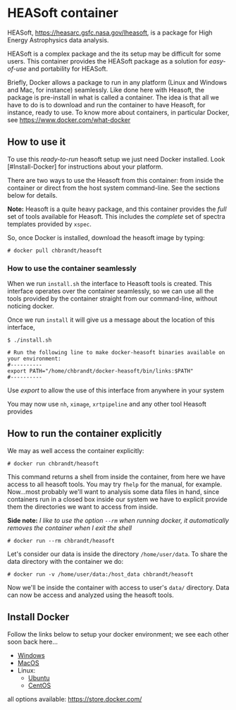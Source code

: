 # HEASoft container

HEASoft, https://heasarc.gsfc.nasa.gov/lheasoft, is a package for High Energy Astrophysics data analysis.

HEASoft is a complex package and the its setup may be difficult for some users.
This container provides the HEASoft package as a solution for *easy-of-use* and portability for HEASoft.

Briefly, Docker allows a package to run in any platform (Linux and Windows and Mac, for instance) seamlessly.
Like done here with Heasoft, the package is pre-install in what is called a container.
The idea is that all we have to do is to download and run the container to have Heasoft, for instance,
ready to use.
To know more about containers, in particular Docker, see https://www.docker.com/what-docker


## How to use it

To use this *ready-to-run* heasoft setup we just need Docker installed.
Look [#Install-Docker] for instructions about your platform.

There are two ways to use the Heasoft from this container: from inside the container or 
direct from the host system command-line. See the sections below for details.

**Note:** Heasoft is a quite heavy package, and this container provides the *full* set of tools
available for Heasoft. This includes the *complete* set of spectra templates provided by `xspec`.

So, once Docker is installed, download the heasoft image by typing:
```
# docker pull chbrandt/heasoft
```

### How to use the container seamlessly

When we run `install.sh` the interface to Heasoft tools is created.
This interface operates over the container seamlessly, so we can use all the tools
provided by the container straight from our command-line, without noticing docker.

Once we run `install` it will give us a message about the location of this interface,
```
$ ./install.sh

# Run the following line to make docker-heasoft binaries available on your environment:
#----------
export PATH="/home/chbrandt/docker-heasoft/bin/links:$PATH"
#----------
```
Use *export* to allow the use of this interface from anywhere in your system

You may now use `nh`, `ximage`, `xrtpipeline` and any other tool Heasoft provides


## How to run the container explicitly

We may as well access the container explicitly:
```
# docker run chbrandt/heasoft
```
This command returns a shell from inside the container, from here we have access to all heasoft tools.
You may try `fhelp` for the manual, for example.
Now...most probably we'll want to analysis some data files in hand, since containers run in a closed box inside 
our system we have to explicit provide them the directories we want to access from inside.

**Side note:**
*I like to use the option `--rm` when running docker, it automatically removes the container when I exit the shell*
```
# docker run --rm chbrandt/heasoft
```

Let's consider our data is inside the directory `/home/user/data`.
To share the data directory with the container we do:
```
# docker run -v /home/user/data:/host_data chbrandt/heasoft
```
Now we'll be inside the container with access to user's `data/` directory. Data can now be access and analyzed
using the heasoft tools.


## Install Docker
Follow the links below to setup your docker environment; we see each other soon back here...

* [Windows](https://www.docker.com/docker-windows)
* [MacOS](https://www.docker.com/docker-mac)
* Linux: 
  * [Ubuntu](https://www.docker.com/docker-ubuntu)
  * [CentOS](https://www.docker.com/docker-centos-distribution)
 
all options available: https://store.docker.com/

